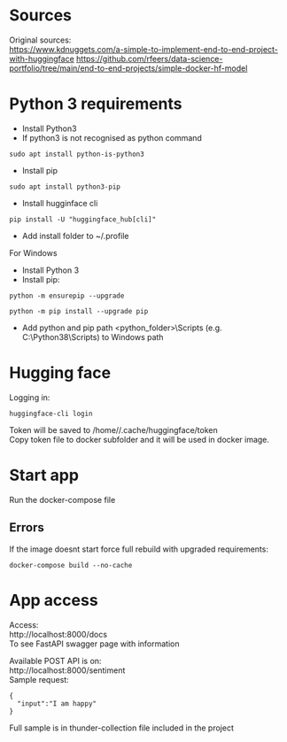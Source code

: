 # Sources
 Original sources:  
 https://www.kdnuggets.com/a-simple-to-implement-end-to-end-project-with-huggingface
 https://github.com/rfeers/data-science-portfolio/tree/main/end-to-end-projects/simple-docker-hf-model

# Python 3 requirements
* Install Python3
* If python3 is not recognised as python command
```
sudo apt install python-is-python3
```
* Install pip
```
sudo apt install python3-pip
```
* Install hugginface cli
```
pip install -U "huggingface_hub[cli]"
```
* Add install folder to ~/.profile

For Windows
* Install Python 3
* Install pip:
```
python -m ensurepip --upgrade
```
```
python -m pip install --upgrade pip
```
* Add python and pip path <python_folder>\Scripts (e.g. C:\Python38\Scripts) to Windows path 
# Hugging face
Logging in:  
```
huggingface-cli login
```
Token will be saved to /home/<user>/.cache/huggingface/token  
Copy token file to docker subfolder and it will be used in docker image.
# Start app
Run the docker-compose file

## Errors
If the image doesnt start force full rebuild with upgraded requirements:
```
docker-compose build --no-cache
```

# App access
Access:  
http://localhost:8000/docs  
To see FastAPI swagger page with information

Available POST API is on:  
http://localhost:8000/sentiment   
Sample request:  
```
{
  "input":"I am happy"
}
```
Full sample is in thunder-collection file included in the project